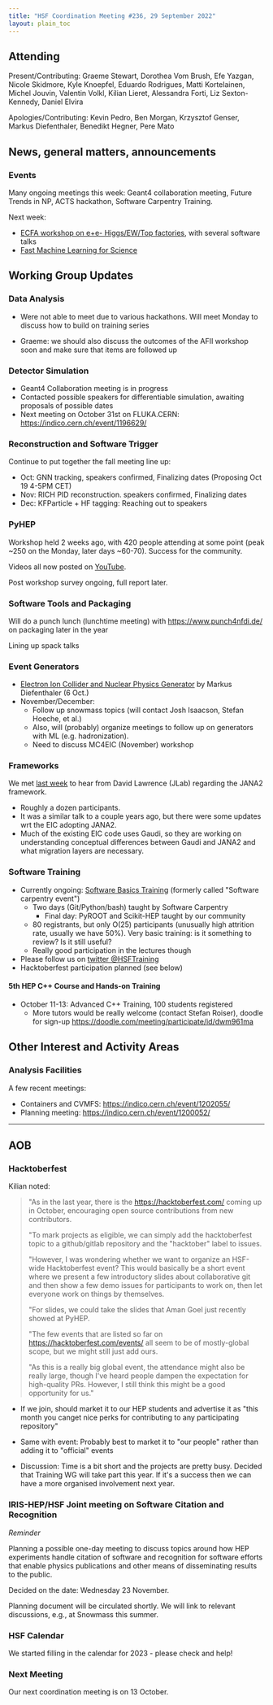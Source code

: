 ```yaml
---
title: "HSF Coordination Meeting #236, 29 September 2022"
layout: plain_toc
---
```


## Attending

Present/Contributing: Graeme Stewart, Dorothea Vom Brush, Efe Yazgan, Nicole
Skidmore, Kyle Knoepfel, Eduardo Rodrigues, Matti Kortelainen, Michel Jouvin,
Valentin Volkl, Kilian Lieret, Alessandra Forti, Liz Sexton-Kennedy, Daniel
Elvira

Apologies/Contributing: Kevin Pedro, Ben Morgan, Krzysztof Genser, Markus
Diefenthaler, Benedikt Hegner, Pere Mato

## News, general matters, announcements

### Events

Many ongoing meetings this week: Geant4 collaboration meeting, Future Trends in
NP, ACTS hackathon, Software Carpentry Training.

Next week:

- [ECFA workshop on e+e- Higgs/EW/Top factories](https://indico.desy.de/event/33640/),
  with several software talks
- [Fast Machine Learning for Science](https://indico.cern.ch/event/1156222/)

## Working Group Updates

### Data Analysis

- Were not able to meet due to various hackathons. Will meet Monday to discuss
  how to build on training series

- Graeme: we should also discuss the outcomes of the AFII workshop soon and make
  sure that items are followed up

### Detector Simulation

- Geant4 Collaboration meeting is in progress
- Contacted possible speakers for differentiable simulation, awaiting proposals
  of possible dates
- Next meeting on October 31st on FLUKA.CERN:
  <https://indico.cern.ch/event/1196629/>

### Reconstruction and Software Trigger

Continue to put together the fall meeting line up:

- Oct: GNN tracking, speakers confirmed, Finalizing dates (Proposing Oct 19
  4-5PM CET)
- Nov: RICH PID reconstruction. speakers confirmed, Finalizing dates
- Dec: KFParticle + HF tagging: Reaching out to speakers

### PyHEP

Workshop held 2 weeks ago, with 420 people attending at some point (peak ~250 on
the Monday, later days ~60-70). Success for the community.

Videos all now posted on
[YouTube](https://www.youtube.com/playlist?list=PLKZ9c4ONm-VkohKG-skzEG_gklMaSgaO7).

Post workshop survey ongoing, full report later.

### Software Tools and Packaging

Will do a punch lunch (lunchtime meeting) with <https://www.punch4nfdi.de/> on
packaging later in the year

Lining up spack talks

### Event Generators

- [Electron Ion Collider and Nuclear Physics Generator](https://indico.cern.ch/event/1200496/)
  by Markus Diefenthaler (6 Oct.)
- November/December:
  - Follow up snowmass topics (will contact Josh Isaacson, Stefan Hoeche, et
    al.)
  - Also, will (probably) organize meetings to follow up on generators with ML
    (e.g. hadronization).
  - Need to discuss MC4EIC (November) workshop

### Frameworks

We met [last week](https://indico.cern.ch/event/1196608/) to hear from David
Lawrence (JLab) regarding the JANA2 framework.

- Roughly a dozen participants.
- It was a similar talk to a couple years ago, but there were some updates wrt
  the EIC adopting JANA2.
- Much of the existing EIC code uses Gaudi, so they are working on understanding
  conceptual differences between Gaudi and JANA2 and what migration layers are
  necessary.

### Software Training

- Currently ongoing:
  [Software Basics Training](https://indico.cern.ch/event/1190572/) (formerly
  called "Software carpentry event")
  - Two days (Git/Python/bash) taught by Software Carpentry
    - Final day: PyROOT and Scikit-HEP taught by our community
  - 80 registrants, but only O(25) participants (unusually high attrition rate,
    usually we have 50%). Very basic training: is it something to review? Is it
    still useful?
  - Really good participation in the lectures though
- Please follow us on [twitter @HSFTraining](https://twitter.com/hsftraining)
- Hacktoberfest participation planned (see below)

#### 5th HEP C++ Course and Hands-on Training

- October 11-13: Advanced C++ Training, 100 students registered
  - More tutors would be really welcome (contact Stefan Roiser), doodle for
    sign-up <https://doodle.com/meeting/participate/id/dwm961ma>

## Other Interest and Activity Areas

### Analysis Facilities

A few recent meetings:

- Containers and CVMFS: <https://indico.cern.ch/event/1202055/>
- Planning meeting: <https://indico.cern.ch/event/1200052/>

---

## AOB

### Hacktoberfest

Kilian noted:

> "As in the last year, there is the https://hacktoberfest.com/ coming up in
> October, encouraging open source contributions from new contributors.
>
> "To mark projects as eligible, we can simply add the hacktoberfest topic to a
> github/gitlab repository and the "hacktober" label to issues.
>
> "However, I was wondering whether we want to organize an HSF-wide
> Hacktoberfest event? This would basically be a short event where we present a
> few introductory slides about collaborative git and then show a few demo
> issues for participants to work on, then let everyone work on things by
> themselves.
>
> "For slides, we could take the slides that Aman Goel just recently showed at
> PyHEP.
>
> "The few events that are listed so far on https://hacktoberfest.com/events/
> all seem to be of mostly-global scope, but we might still just add ours.
>
> "As this is a really big global event, the attendance might also be really
> large, though I've heard people dampen the expectation for high-quality PRs.
> However, I still think this might be a good opportunity for us."

- If we join, should market it to our HEP students and advertise it as "this
  month you canget nice perks for contributing to any participating repository"
- Same with event: Probably best to market it to "our people" rather than adding
  it to "official" events

- Discussion: Time is a bit short and the projects are pretty busy. Decided that
  Training WG will take part this year. If it's a success then we can have a
  more organised involvement next year.

### IRIS-HEP/HSF Joint meeting on Software Citation and Recognition

_Reminder_

Planning a possible one-day meeting to discuss topics around how HEP experiments
handle citation of software and recognition for software efforts that enable
physics publications and other means of disseminating results to the public.

Decided on the date: Wednesday 23 November.

Planning document will be circulated shortly. We will link to relevant
discussions, e.g., at Snowmass this summer.

### HSF Calendar

We started filling in the calendar for 2023 - please check and help!

### Next Meeting

Our next coordination meeting is on 13 October.
